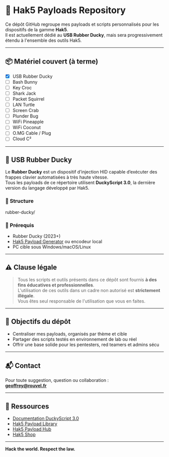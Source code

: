 # 🦆 Hak5 Payloads Repository

Ce dépôt GitHub regroupe mes payloads et scripts personnalisés pour les dispositifs de la gamme **Hak5**.  
Il est actuellement dédié au **USB Rubber Ducky**, mais sera progressivement étendu à l'ensemble des outils Hak5.

---

## 📦 Matériel couvert (à terme)

- [x] USB Rubber Ducky
- [ ] Bash Bunny
- [ ] Key Croc
- [ ] Shark Jack
- [ ] Packet Squirrel
- [ ] LAN Turtle
- [ ] Screen Crab
- [ ] Plunder Bug
- [ ] WiFi Pineapple
- [ ] WiFi Coconut
- [ ] O.MG Cable / Plug
- [ ] Cloud C²

---

## 🦆 USB Rubber Ducky

Le **Rubber Ducky** est un dispositif d’injection HID capable d’exécuter des frappes clavier automatisées à très haute vitesse.  
Tous les payloads de ce répertoire utilisent **DuckyScript 3.0**, la dernière version du langage développé par Hak5.

### 📁 Structure

rubber-ducky/

### 🔧 Prérequis

- Rubber Ducky (2023+)
- [Hak5 Payload Generator](https://ducktoolkit.com/) ou encodeur local
- PC cible sous Windows/macOS/Linux

---

## ⚠️ Clause légale

> Tous les scripts et outils présents dans ce dépôt sont fournis **à des fins éducatives et professionnelles**.  
> L'utilisation de ces outils dans un cadre non autorisé est **strictement illégale**.  
> Vous êtes seul responsable de l'utilisation que vous en faites.

---

## 📌 Objectifs du dépôt

- Centraliser mes payloads, organisés par thème et cible
- Partager des scripts testés en environnement de lab ou réel
- Offrir une base solide pour les pentesters, red teamers et admins sécu

---

## 📬 Contact

Pour toute suggestion, question ou collaboration :  
**geoffrey@rouvel.fr**

---

## 🧠 Ressources

- [Documentation DuckyScript 3.0]([https://docs.Hak5.org/hc/en-us/categories/8880938525591-USB-Rubber-Ducky](https://docs.hak5.org/hak5-docs))
- [Hak5 Payload Library](https://github.com/Hak5/usbrubberducky-payloads)
- [Hak5 Payload Hub](https://payloadhub.com/blogs/payloads)
- [Hak5 Shop](https://shop.Hak5.org/)

---

**Hack the world. Respect the law.**
